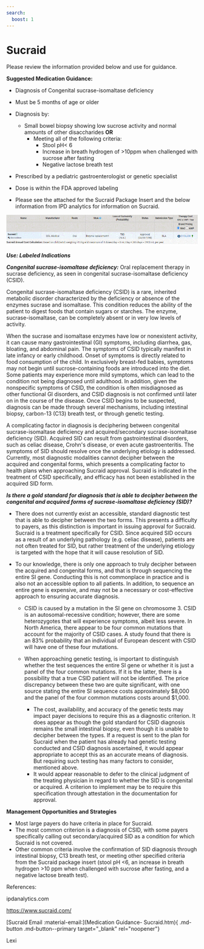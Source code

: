 ```yaml
---
search:
  boost: 1
---
```


# Sucraid

Please review the information provided below and use for guidance.

**Suggested Medication Guidance:**

- Diagnosis of Congenital sucrase-isomaltase deficiency
- Must be 5 months of age or older
- Diagnosis by:
	- Small bowel biopsy showing low sucrose activity and normal amounts of other disaccharides **OR** 
		- Meeting all of the following criteria: 
			- Stool pH< 6 
			- Increase in breath hydrogen of >10ppm when challenged with sucrose after fasting 
			- Negative lactose breath test
- Prescribed by a pediatric gastroenterologist or genetic specialist
- Dose is within the FDA approved labeling
 
- Please see the attached for the Sucraid Package Insert and the below information from IPD analytics for information on Sucraid.

![](../../img/Pharmacist_Reference_Guide_Attachments/Sucraid.gif)
 
***Use: Labeled Indications***

***Congenital sucrase-isomaltase deficiency:*** Oral replacement therapy in sucrase deficiency, as seen in congenital sucrase-isomaltase deficiency (CSID).
 
Congenital sucrase-isomaltase deficiency (CSID) is a rare, inherited metabolic disorder characterized by the deficiency or absence of the enzymes sucrase and isomaltase. This condition reduces the ability of the patient to digest foods that contain sugars or starches. The enzyme, sucrase-isomaltase, can be completely absent or in very low levels of activity.

When the sucrase and isomaltase enzymes have low or nonexistent activity, it can cause many gastrointestinal (GI) symptoms, including diarrhea, gas, bloating, and abdominal pain. The symptoms of CSID typically manifest in late infancy or early childhood. Onset of symptoms is directly related to food consumption of the child. In exclusively breast-fed babies, symptoms may not begin until sucrose-containing foods are introduced into the diet. Some patients may experience more mild symptoms, which can lead to the condition not being diagnosed until adulthood. In addition, given the nonspecific symptoms of CSID, the condition is often misdiagnosed as other functional GI disorders, and CSID diagnosis is not confirmed until later on in the course of the disease. Once CSID begins to be suspected, diagnosis can be made through several mechanisms, including intestinal biopsy, carbon-13 (C13) breath test, or through genetic testing.

A complicating factor in diagnosis is deciphering between congenital sucrase-isomaltase deficiency and acquired/secondary sucrase-isomaltase deficiency (SID). Acquired SID can result from gastrointestinal disorders, such as celiac disease, Crohn's disease, or even acute gastroenteritis. The symptoms of SID should resolve once the underlying etiology is addressed. Currently, most diagnostic modalities cannot decipher between the acquired and congenital forms, which presents a complicating factor to health plans when approaching Sucraid approval. Sucraid is indicated in the treatment of CSID specifically, and efficacy has not been established in the acquired SID form.
 
***Is there a gold standard for diagnosis that is able to decipher between the congenital and acquired forms of sucrase-isomaltase deficiency (SID)?***

- There does not currently exist an accessible, standard diagnostic test that is able to decipher between the two forms. This presents a difficulty to payers, as this distinction is important in issuing approval for Sucraid. Sucraid is a treatment specifically for CSID. Since acquired SID occurs as a result of an underlying pathology (e.g. celiac disease), patients are not often treated for SID, but rather treatment of the underlying etiology is targeted with the hope that it will cause resolution of SID.
- To our knowledge, there is only one approach to truly decipher between the acquired and congenital forms, and that is through sequencing the entire SI gene. Conducting this is not commonplace in practice and is also not an accessible option to all patients. In addition, to sequence an entire gene is expensive, and may not be a necessary or cost-effective approach to ensuring accurate diagnosis.

    - CSID is caused by a mutation in the SI gene on chromosome 3. CSID is an autosomal-recessive condition; however, there are some heterozygotes that will experience symptoms, albeit less severe. In North America, there appear to be four common mutations that account for the majority of CSID cases. A study found that there is an 83% probability that an individual of European descent with CSID will have one of these four mutations.
    - When approaching genetic testing, is important to distinguish whether the test sequences the entire SI gene or whether it is just a panel of the four common mutations. If it is the latter, there is a possibility that a true CSID patient will not be identified. The price discrepancy between these two are quite significant, with one source stating the entire SI sequence costs approximately $8,000 and the panel of the four common mutations costs around $1,000.
      
        - The cost, availability, and accuracy of the genetic tests may impact payer decisions to require this as a diagnostic criterion. It does appear as though the gold standard for CSID diagnosis remains the small intestinal biopsy, even though it is unable to decipher between the types. If a request is sent to the plan for Sucraid when the patient has already had genetic testing conducted and CSID diagnosis ascertained, it would appear appropriate to accept this as an accurate means of diagnosis. But requiring such testing has many factors to consider, mentioned above. 
        - It would appear reasonable to defer to the clinical judgment of the treating physician in regard to whether the SID is congenital or acquired. A criterion to implement may be to require this specification through attestation in the documentation for approval.
 

**Management Opportunities and Strategies**

- Most large payers do have criteria in place for Sucraid.
- The most common criterion is a diagnosis of CSID, with some payers specifically calling out secondary/acquired SID as a condition for which Sucraid is not covered.
- Other common criteria involve the confirmation of SID diagnosis through intestinal biopsy, C13 breath test, or meeting other specified criteria from the Sucraid package insert (stool pH <6, an increase in breath hydrogen >10 ppm when challenged with sucrose after fasting, and a negative lactose breath test).
 
References:

ipdanalytics.com

https://www.sucraid.com/

[Sucraid Email :material-email:](Medication Guidance- Sucraid.htm){ .md-button .md-button--primary target="_blank" rel="noopener"}

Lexi